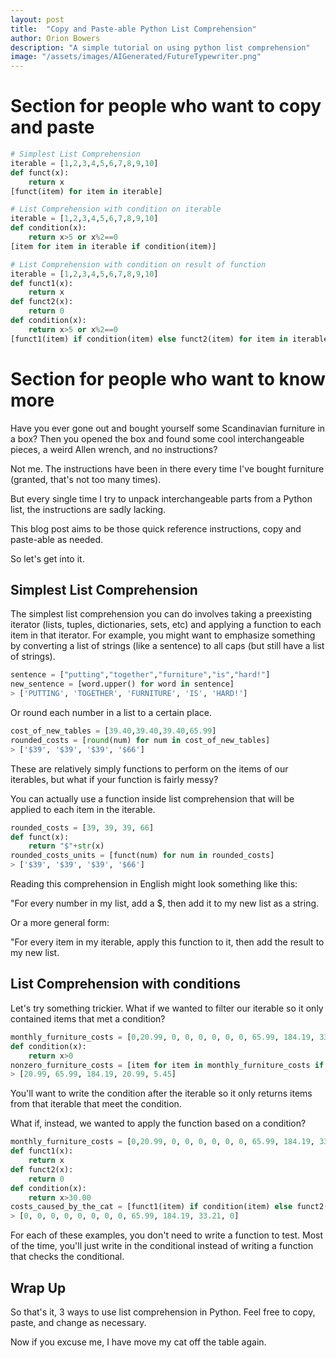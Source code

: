 ```yaml
---
layout: post
title:  "Copy and Paste-able Python List Comprehension"
author: Orion Bowers
description: "A simple tutorial on using python list comprehension" 
image: "/assets/images/AIGenerated/FutureTypewriter.png"
---
```


# Section for people who want to copy and paste
```python
# Simplest List Comprehension
iterable = [1,2,3,4,5,6,7,8,9,10]
def funct(x):
    return x
[funct(item) for item in iterable]

# List Comprehension with condition on iterable
iterable = [1,2,3,4,5,6,7,8,9,10]
def condition(x):
    return x>5 or x%2==0
[item for item in iterable if condition(item)]

# List Comprehension with condition on result of function
iterable = [1,2,3,4,5,6,7,8,9,10]
def funct1(x):
    return x
def funct2(x):
    return 0
def condition(x):
    return x>5 or x%2==0
[funct1(item) if condition(item) else funct2(item) for item in iterable]
```

# Section for people who want to know more
Have you ever gone out and bought yourself some Scandinavian furniture in a box?
Then you opened the box and found some cool interchangeable pieces, a weird Allen wrench, and no instructions?

Not me. The instructions have been in there every time I've bought furniture (granted, that's not too many times).

But every single time I try to unpack interchangeable parts from a Python list, the instructions are sadly lacking.

This blog post aims to be those quick reference instructions, copy and paste-able as needed.

So let's get into it.


## Simplest List Comprehension

The simplest list comprehension you can do involves taking a preexisting iterator (lists, tuples, dictionaries, sets, etc) and applying a function to each item in that iterator. For example, you might want to emphasize something by converting a list of strings (like a sentence) to all caps (but still have a list of strings).

```python
sentence = ["putting","together","furniture","is","hard!"]
new_sentence = [word.upper() for word in sentence]
> ['PUTTING', 'TOGETHER', 'FURNITURE', 'IS', 'HARD!']
```

Or round each number in a list to a certain place.

```python
cost_of_new_tables = [39.40,39.40,39.40,65.99]
rounded_costs = [round(num) for num in cost_of_new_tables]
> ['$39', '$39', '$39', '$66']
```
These are relatively simply functions to perform on the items of our iterables, but what if your function is fairly messy?

You can actually use a function inside list comprehension that will be applied to each item in the iterable.

```python
rounded_costs = [39, 39, 39, 66]
def funct(x):
    return "$"+str(x)
rounded_costs_units = [funct(num) for num in rounded_costs]
> ['$39', '$39', '$39', '$66']

```

Reading this comprehension in English might look something like this:

"For every number in my list, add a $, then add it to my new list as a string.

Or a more general form:

"For every item in my iterable, apply this function to it, then add the result to my new list.


## List Comprehension with conditions

Let's try something trickier. What if we wanted to filter our iterable so it only contained items that met a condition?

```python
monthly_furniture_costs = [0,20.99, 0, 0, 0, 0, 0, 0, 65.99, 184.19, 33.21, 5.45]
def condition(x):
    return x>0
nonzero_furniture_costs = [item for item in monthly_furniture_costs if condition(item)]
> [20.99, 65.99, 184.19, 20.99, 5.45]
```
You'll want to write the condition after the iterable so it only returns items from that iterable that meet the condition.

What if, instead, we wanted to apply the function based on a condition?

```python
monthly_furniture_costs = [0,20.99, 0, 0, 0, 0, 0, 0, 65.99, 184.19, 33.21, 5.45]
def funct1(x):
    return x
def funct2(x):
    return 0
def condition(x):
    return x>30.00
costs_caused_by_the_cat = [funct1(item) if condition(item) else funct2(item) for item in monthly_furniture_costs]
> [0, 0, 0, 0, 0, 0, 0, 0, 65.99, 184.19, 33.21, 0]
```
For each of these examples, you don't need to write a function to test. Most of the time, you'll just write in the conditional instead of writing a function that checks the conditional.

## Wrap Up
So that's it, 3 ways to use list comprehension in Python. Feel free to copy, paste, and change as necessary.

Now if you excuse me, I have move my cat off the table again.